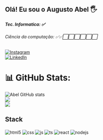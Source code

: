 ## Olá! Eu sou o Augusto Abel 🖐️
<h5>Tec. Informatica: ✅</h5>
 <h6>Ciência da computação: ✅✅⬜️⬜️⬜️⬜️⬜️⬜️ </h6>

[![Instagram](https://img.shields.io/badge/Instagram-E4405F?style=for-the-badge&logo=instagram&logoColor=white)](https://instagram.com/gusto_abel)<br>
[![LinkedIn](https://img.shields.io/badge/LinkedIn-%230077B5.svg?logo=linkedin&logoColor=white)](https://www.linkedin.com/in/augusto-abel-493500213/) 


# 📊 GitHub Stats:
![Abel GitHub stats](https://github-readme-stats.vercel.app/api?username=augustoabel&show_icons=true&theme=dracula&count_private=true)<br>
![](https://github-readme-streak-stats.herokuapp.com/?user=augustoabel&theme=dark&hide_border=false)<br/>
![](https://github-readme-stats.vercel.app/api/top-langs/?username=augustoabel&theme=dark&hide_border=false&include_all_commits=false&count_private=false&layout=compact)

## Stack

<div style="margin-top: 20">
  <img align="center" alt="html5" src="https://img.shields.io/badge/HTML5-E34F26?style=for-the-badge&logo=html5&logoColor=white" />
  <img align="center" alt="css" src="https://img.shields.io/badge/CSS3-1572B6?style=for-the-badge&logo=css3&logoColor=white" />
  <img align="center" alt="js" src="https://img.shields.io/badge/JavaScript-F7DF1E?style=for-the-badge&logo=javascript&logoColor=black" />
  <img align="center" alt="ts" src="https://img.shields.io/badge/TypeScript-007ACC?style=for-the-badge&logo=typescript&logoColor=white" />
  <img align="center" alt="react" src="https://img.shields.io/badge/React-20232A?style=for-the-badge&logo=react&logoColor=61DAFB" />
  <img align="center" alt="nodejs" src="https://img.shields.io/badge/Node.js-43853D?style=for-the-badge&logo=node.js&logoColor=white" />
</div><br/>
